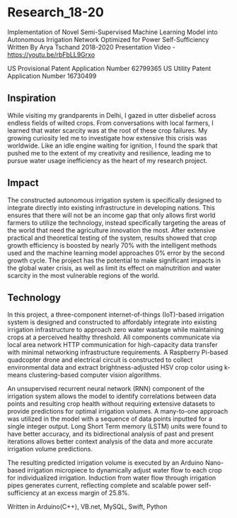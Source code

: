 # Research_18-20

Implementation of Novel Semi-Supervised Machine Learning Model into Autonomous Irrigation Network Optimized for Power Self-Sufficiency
Written By Arya Tschand 2018-2020
Presentation Video - https://youtu.be/rbFbLL9Grxo

US Provisional Patent Application Number 62799365
US Utility Patent Application Number 16730499

## Inspiration
While visiting my grandparents in Delhi, I gazed in utter disbelief across endless fields of wilted crops. From conversations with local farmers, I learned that water scarcity was at the root of these crop failures. My growing curiosity led me to investigate how extensive this crisis was worldwide. Like an idle engine waiting for ignition, I found the spark that pushed me to the extent of my creativity and resilience, leading me to pursue water usage inefficiency as the heart of my research project.

## Impact
The constructed autonomous irrigation system is specifically designed to integrate directly into existing infrastructure in developing nations. This ensures that there will not be an income gap that only allows first world farmers to utilize the technology, instead specifically targeting the areas of the world that need the agriculture innovation the most. After extensive practical and theoretical testing of the system, results showed that crop growth efficiency is boosted by nearly 70% with the intelligent methods used and the machine learning model approaches 0% error by the second growth cycle. The project has the potential to make significant impacts in the global water crisis, as well as limit its effect on malnutrition and water scarcity in the most vulnerable regions of the world.

## Technology
In this project, a three-component internet-of-things (IoT)-based irrigation system is designed and constructed to affordably integrate into existing irrigation infrastructure to approach zero water wastage while maintaining crops at a perceived healthy threshold. All components communicate via local area network HTTP communication for high-capacity data transfer with minimal networking infrastructure requirements. A Raspberry Pi-based quadcopter drone and electrical circuit is constructed to collect environmental data and extract brightness-adjusted HSV crop color using k-means clustering-based computer vision algorithms.

An unsupervised recurrent neural network (RNN) component of the irrigation system allows the model to identify correlations between data points and resulting crop health without requiring extensive datasets to provide predictions for optimal irrigation volumes. A many-to-one approach was utilized in the model with a sequence of data points inputted for a single integer output. Long Short Term memory (LSTM) units were found to have better accuracy, and its bidirectional analysis of past and present iterations allows better context analysis of the data and more accurate irrigation volume predictions.

The resulting predicted irrigation volume is executed by an Arduino Nano-based irrigation micropiece to dynamically adjust water flow to each crop for individualized irrigation. Induction from water flow through irrigation pipes generates current, reflecting complete and scalable power self-sufficiency at an excess margin of 25.8%.

Written in Arduino(C++), VB.net, MySQL, Swift, Python
